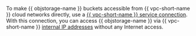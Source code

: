 To make {{ objstorage-name }} buckets accessible from {{ vpc-short-name }} cloud networks directly, use a [{{ vpc-short-name }} service connection](../../vpc/concepts/private-endpoint.md). With this connection, you can access {{ objstorage-name }} via {{ vpc-short-name }} [internal IP addresses](../../vpc/concepts/address.md#internal-addresses) without any Internet access.